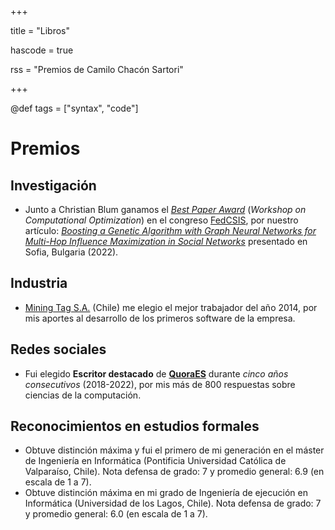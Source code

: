 +++

title = "Libros"

hascode = true

rss = "Premios de Camilo Chacón Sartori"

+++

@def tags = ["syntax", "code"]

# Premios

## Investigación

* Junto a Christian Blum ganamos el *[Best Paper Award](https://www.iiia.csic.es/en-us/news-events/page/?news_id=305)* (*Workshop on Computational Optimization*) en el congreso [FedCSIS](https://fedcsis.org), por nuestro artículo: *[Boosting a Genetic Algorithm with Graph Neural Networks for Multi-Hop Influence Maximization in Social Networks](https://www.researchgate.net/publication/364080120_Boosting_a_Genetic_Algorithm_with_Graph_Neural_Networks_for_Multi-Hop_Influence_Maximization_in_Social_Networks)* presentado en Sofia, Bulgaria (2022).

## Industria

* [Mining Tag S.A.](https://www.miningtag.com/en) (Chile) me elegio el mejor trabajador del año 2014, por mis aportes al desarrollo de los primeros software de la empresa.

## Redes sociales

* Fui elegido **Escritor destacado** de **[QuoraES](https://es.quora.com/profile/Camilo-Chac%C3%B3n-Sartori)** durante *cinco años consecutivos* (2018-2022), por mis más de 800 respuestas sobre ciencias de la computación.

    
## Reconocimientos en estudios formales

* Obtuve distinción máxima y fui el primero de mi generación en el máster de Ingeniería en Informática (Pontificia Universidad Católica de Valparaíso, Chile). Nota defensa de grado: 7 y promedio general: 6.9 (en escala de 1 a 7).
* Obtuve distinción máxima en mi grado de Ingeniería de ejecución en Informática (Universidad de los Lagos, Chile). Nota defensa de grado: 7 y promedio general: 6.0 (en escala de 1 a 7). 